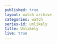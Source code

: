 ```yaml
---
published: true
layout: watch-archive
categories: watch
series-id: unlikely
title: Unlikely
live: true
---
```


